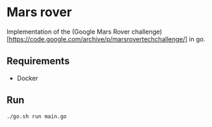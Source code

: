 # Mars rover

Implementation of the (Google Mars Rover challenge)[https://code.google.com/archive/p/marsrovertechchallenge/] in go. 

## Requirements

- Docker

## Run

```bash
./go.sh run main.go
```
